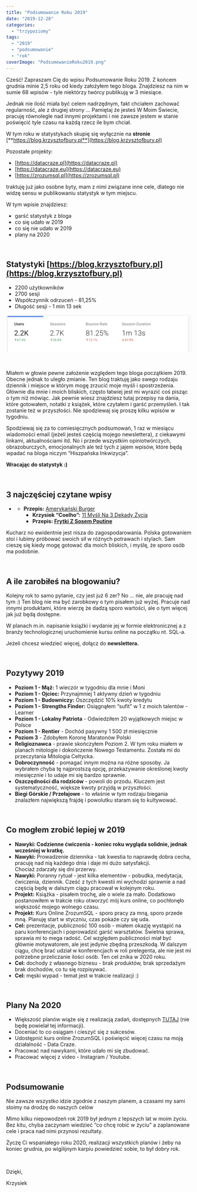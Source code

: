 ```yaml
---
title: "Podsumowanie Roku 2019"
date: "2019-12-28"
categories: 
  - "trzypoziomy"
tags: 
  - "2019"
  - "podsumowanie"
  - "rok"
coverImage: "PodsumowanieRoku2019.png"
---
```


Cześć! Zapraszam Cię do wpisu Podsumowanie Roku 2019. Z końcem grudnia minie 2,5 roku od kiedy założyłem tego bloga. Znajdziesz na nim w sumie 68 wpisów - tyle niektórzy twórcy publikują w 3 miesiące. 

Jednak nie ilość miała być celem nadrzędnym, fakt chciałem zachować regularność, ale z drugiej strony … Pamiętaj że jesteś W Moim Świecie, pracuję równolegle nad innymi projektami i nie zawsze jestem w stanie poświęcić tyle czasu na każdą rzecz ile bym chciał.

W tym roku w statystykach skupię się wyłącznie na **stronie** [**https://blog.krzysztofbury.pl**](https://blog.krzysztofbury.pl)

Pozostałe projekty:

- [https://datacraze.pl](https://datacraze.pl)
- [https://datacraze.eu](https://datacraze.eu)
- [https://zrozumsql.pl](https://zrozumsql.pl)

traktuję już jako osobne byty, mam z nimi związane inne cele, dlatego nie widzę sensu w publikowaniu statystyk w tym miejscu. 

W tym wpisie znajdziesz:

- garść statystyk z bloga
- co się udało w 2019
- co się nie udało w 2019
- plany na 2020

 

## Statystyki [https://blog.krzysztofbury.pl](https://blog.krzysztofbury.pl)

- 2200 użytkowników
- 2700 sesji
- Współczynnik odrzuceń - 81,25%
- Długość sesji - 1 min 13 sek

[![](images/Screen-Shot-2019-12-28-at-20.41.46-1024x207.png)](https://blog.krzysztofbury.pl/wp-content/uploads/2019/12/Screen-Shot-2019-12-28-at-20.41.46.png)

 

Miałem w głowie pewne założenie względem tego bloga początkiem 2019. Obecne jednak to uległo zmianie. Ten blog traktuję jako swego rodzaju dziennik i miejsce w którym mogę zrzucić moje myśli i spostrzeżenia. Głównie dla mnie i moich bliskich, często łatwiej jest mi wyrazić coś pisząc o tym niż mówiąc. Jak pewnie wiesz znajdziesz tutaj przepisy na dania, które gotowałem, notatki z książek, które czytałem i garść przemyśleń. I tak zostanie też w przyszłości. Nie spodziewaj się proszę kilku wpisów w tygodniu. 

Spodziewaj się za to comiesięcznych podsumowań, 1 raz w miesiącu wiadomości email (jeżeli jesteś częścią mojego newslettera), z ciekawymi linkami, aktualnościami itd. No i przede wszystkim opiniotwórczych, obrazoburczych, emocjonalnych ale też tych z jajem wpisów, które będą wpadać na bloga niczym “Hiszpańska Inkwizycja”.

**Wracając do statystyk :)** 

 

## 3 najczęściej czytane wpisy

- - **Przepis:** [Amerykański Burger](https://blog.krzysztofbury.pl/2018/03/amerykanski-burger/) 
    - **Krzysiek “Coelho”:** [11 Myśli Na 3 Dekady Życia](https://blog.krzysztofbury.pl/2019/11/3-dekady-zycia/) 
    - **Przepis: [Frytki Z Sosem Poutine](https://blog.krzysztofbury.pl/2018/03/frytki-z-sosem-poutine/)**

Kucharz no ewidentnie jest nisza do zagospodarowania. Polska gotowaniem stoi i lubimy próbować swoich sił w różnych potrawach i stylach. Sam cieszę się kiedy mogę gotować dla moich bliskich, i myślę, że sporo osób ma podobnie.

 

## A ile zarobiłeś na blogowaniu?

Kolejny rok to samo pytanie, czy jest już 6 zer? No … nie, ale pracuję nad tym :) Ten blog nie ma być zarobkowy o tym pisałem już wyżej. Pracuje nad innymi produktami, które wierzę że dadzą sporo wartości, ale o tym więcej jak już będą dostępne. 

W planach m.in. napisanie książki i wydanie jej w formie elektronicznej a z branży technologicznej uruchomienie kursu online na początku nt. SQL-a. 

Jeżeli chcesz wiedzieć więcej, dołącz do **newslettera.** 

 

## Pozytywy 2019

- **Poziom 1 - Mąż:** 1 wieczór w tygodniu dla mnie i Moni
- **Poziom 1 - Ojciec:** Przynajmniej 1 aktywny dzień w tygodniu 
- **Poziom 1 - Budowniczy:** Oszczędzić 10% kwoty kredytu
- **Poziom 1 - Strengths Finder:** Osiągnąłem “sufit” w 1 z moich talentów - Learner
- **Poziom 1 - Lokalny Patriota** \- Odwiedziłem 20 wyjątkowych miejsc w Polsce
- **Poziom 1 - Rentier** - Dochód pasywny 1 500 zł miesięcznie
- **Poziom 3** - Zdobyłem Koronę Maratonów Polski
- **Religioznawca** - prawie skończyłem Poziom 2. W tym roku miałem w planach mitologie i dokończenie Nowego Testamentu. Została mi do przeczytania Mitologia Celtycka.
- **Dobroczynność** - pomagać innym można na różne sposoby. Ja wybrałem chyba tę najprostszą opcję, przekazywanie określonej kwoty miesięcznie i to udaje mi się bardzo sprawnie. 
- **Oszczędności dla rodziców** - powoli do przodu. Kluczem jest systematyczność, większe kwoty przyjdą w przyszłości.
- **Biegi Górskie / Przełajowe** - to właśnie w tym rodzaju biegania znalazłem największą frajdę i powolutku staram się to kultywować.

 

## Co mogłem zrobić lepiej w 2019

- **Nawyki: Codzienne ćwiczenia - koniec roku wygląda solidnie, jednak wcześniej w kratkę.**
- **Nawyki:** Prowadzenie dziennika - tak kwestia to naprawdę dobra cecha, pracuję nad nią każdego dnia i daje mi dużo satysfakcji. Chociaż zdarzały się dni przerwy.
- **Nawyki:** Poranny rytuał - jest kilka elementów - pobudka, medytacja, ćwiczenia, dziennik. Cześć z tych kwestii mi wychodzi sprawnie a nad częścią będę w dalszym ciągu pracował w kolejnym roku.
- **Projekt:** Książka - pisałem trochę, ale o wiele za mało. Dodatkowo postanowiłem w trakcie roku otworzyć mój kurs online, co pochłonęło większość mojego wolnego czasu.
- **Projekt:** Kurs Online ZrozumSQL - sporo pracy za mną, sporo przede mną. Planuję start w styczniu, czas pokaże czy się uda.
- **Cel:** prezentacje, publiczność 100 osób - miałem okazję wystąpić na paru konferencjach i poprowadzić garść warsztatów. Świetna sprawa, sprawia mi to mega radość. Cel względem publiczności miał być głównie motywatorem, ale jest jedynie zbędną przeszkodą. W dalszym ciągu, chcę brać udział w konferencjach w roli prelegenta, ale nie jest mi potrzebne przeliczanie ilości osób. Ten cel znika w 2020 roku.
- **Cel:** dochody z własnego biznesu - brak produktów, brak sprzedażym brak dochodów, co tu się rozpisywać.
- **Cel:** męski wypad - temat jest w trakcie realizacji :) 

 

## Plany Na 2020

- Większość planów wiąże się z realizacją zadań, dostępnych [TUTAJ](https://blog.krzysztofbury.pl/zadania) (nie będę powielał tej informacji).
- Doceniać to co osiągam i cieszyć się z sukcesów. 
- Udostępnić kurs online ZrozumSQL i poświęcić więcej czasu na moją działalność - Data Craze.
- Pracować nad nawykami, które udało mi się zbudować. 
- Pracować więcej z video - Instagram / Youtube. 

 

## Podsumowanie

Nie zawsze wszystko idzie zgodnie z naszym planem, a czasami my sami stoimy na drodzę do naszych celów

Mimo kilku niepowodzeń rok 2019 był jednym z lepszych lat w moim życiu. Bez kitu, chyba zaczynam wiedzieć “co chcę robić w życiu” a zaplanowane cele i praca nad nimi przynosi rezultaty. 

Życzę Ci wspaniałego roku 2020, realizacji wszystkich planów i żeby na koniec grudnia, po wigilijnym karpiu powiedzieć sobie, to był dobry rok. 

 

Dzięki,

Krzysiek
